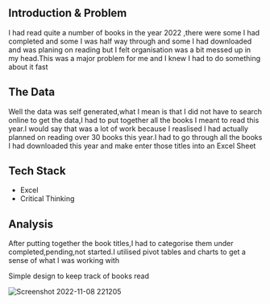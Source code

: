 ## Introduction & Problem
I had read quite a number of books in the year 2022 ,there were some I had completed and some I was half way through and some I had downloaded and was planing on reading but I felt organisation was a bit messed up in my head.This was a major problem for me and I knew I had to do something about it fast

## The Data

Well the data was self generated,what I mean is that I did not have to search online to get the data,I had to put together all the books I meant to read this year.I would say that was a lot of work because I reaslised I had actually planned on reading over 30 books this year.I had to go through all the books I had downloaded this year and make enter those titles into an Excel Sheet


## Tech Stack
- Excel
- Critical Thinking


## Analysis
After putting together the book titles,I had to categorise them under completed,pending,not started.I utilised pivot tables and charts to get a sense of what I was working with 


Simple design to keep track of books read

![Screenshot 2022-11-08 221205](https://user-images.githubusercontent.com/35902011/200687007-4a8f7c2e-ce42-4bec-90cc-52cafc51aa49.png)
